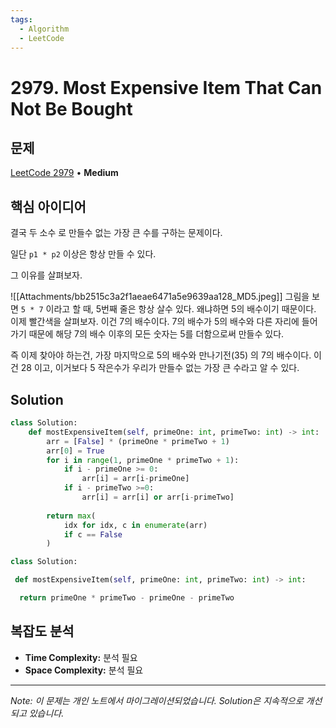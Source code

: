 ```yaml
---
tags:
  - Algorithm
  - LeetCode
---
```


# 2979. Most Expensive Item That Can Not Be Bought

## 문제

[LeetCode 2979](https://leetcode.com/problems/most-expensive-item-that-can-not-be-bought/) • **Medium**

## 핵심 아이디어

결국 두 소수 로 만들수 없는 가장 큰 수를 구하는 문제이다.

일단 `p1 * p2` 이상은 항상 만들 수 있다.

그 이유를 살펴보자.

![[Attachments/bb2515c3a2f1aeae6471a5e9639aa128_MD5.jpeg]]
그림을 보면 `5 * 7` 이라고 할 때, 5번째 줄은 항상 살수 있다. 왜냐하면 5의 배수이기 때문이다.
이제 빨간색을 살펴보자. 이건 7의 배수이다.
7의 배수가 5의 배수와 다른 자리에 들어가기 때문에 해당 7의 배수 이후의 모든 숫자는 5를 더함으로써 만들수 있다.

즉 이제 찾아야 하는건, 가장 마지막으로 5의 배수와 만나기전(35) 의 7의 배수이다.
이건 28 이고, 이거보다 5 작은수가 우리가 만들수 없는 가장 큰 수라고 알 수 있다.

## Solution

```python
class Solution:
    def mostExpensiveItem(self, primeOne: int, primeTwo: int) -> int:
        arr = [False] * (primeOne * primeTwo + 1)
        arr[0] = True
        for i in range(1, primeOne * primeTwo + 1):
            if i - primeOne >= 0:
                arr[i] = arr[i-primeOne]
            if i - primeTwo >=0:
                arr[i] = arr[i] or arr[i-primeTwo]
        
        return max(
            idx for idx, c in enumerate(arr)
            if c == False
        )
```

```python
class Solution:

 def mostExpensiveItem(self, primeOne: int, primeTwo: int) -> int:

  return primeOne * primeTwo - primeOne - primeTwo
```

## 복잡도 분석

- **Time Complexity:** 분석 필요
- **Space Complexity:** 분석 필요

---

*Note: 이 문제는 개인 노트에서 마이그레이션되었습니다. Solution은 지속적으로 개선되고 있습니다.*

